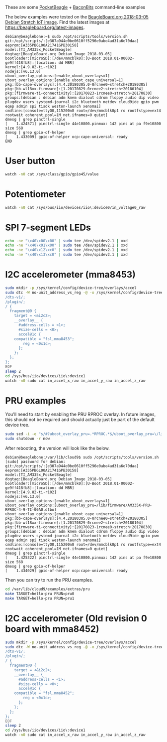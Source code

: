 These are some [PocketBeagle](https://beagleboard.org/pocket) + [BaconBits](https://github.com/e-ale/BaconBitsCapeHW) command-line examples

The below examples were tested on the [BeagleBoard.org 2018-03-05 Debian Stretch IoT image](http://debian.beagleboard.org/images/bone-debian-9.3-iot-armhf-2018-03-05-4gb.img.xz). Find the latest images at https://beagleboard.org/latest-images.

```
debian@beaglebone:~$ sudo /opt/scripts/tools/version.sh
git:/opt/scripts/:[e307a944e0be0610ff5296e0abe4ad31a6e70daa]
eeprom:[A335PBGL00A21741GPB30158]
model:[TI_AM335x_PocketBeagle]
dogtag:[BeagleBoard.org Debian Image 2018-03-05]
bootloader:[microSD]:[/dev/mmcblk0]:[U-Boot 2018.01-00002-ge9ff418fb8]:[location: dd MBR]
kernel:[4.9.82-ti-r102]
nodejs:[v6.13.0]
uboot_overlay_options:[enable_uboot_overlays=1]
uboot_overlay_options:[enable_uboot_cape_universal=1]
pkg:[bb-cape-overlays]:[4.4.20180305.0-0rcnee0~stretch+20180305]
pkg:[bb-wl18xx-firmware]:[1.20170829-0rcnee2~stretch+20180104]
pkg:[firmware-ti-connectivity]:[20170823-1rcnee0~stretch+20170830]
groups:[debian : debian adm kmem dialout cdrom floppy audio dip video plugdev users systemd-journal i2c bluetooth netdev cloud9ide gpio pwm eqep admin spi tisdk weston-launch xenomai]
cmdline:[console=ttyO0,115200n8 root=/dev/mmcblk0p1 ro rootfstype=ext4 rootwait coherent_pool=1M net.ifnames=0 quiet]
dmesg | grep pinctrl-single
[    1.424571] pinctrl-single 44e10800.pinmux: 142 pins at pa f9e10800 size 568
dmesg | grep gpio-of-helper
[    1.433009] gpio-of-helper ocp:cape-universal: ready
END
```

# User button
```sh
watch -n0 cat /sys/class/gpio/gpio45/value
```

# Potentiometer
```sh
watch -n0 cat /sys/bus/iio/devices/iio\:device0/in_voltage0_raw
```

# SPI 7-segment LEDs
```sh
echo -ne "\x40\x00\x00" | sudo tee /dev/spidev2.1 | xxd
echo -ne "\x40\x01\x00" | sudo tee /dev/spidev2.1 | xxd
echo -ne "\x40\x12\xc0" | sudo tee /dev/spidev2.1 | xxd
echo -ne "\x40\x13\xc0" | sudo tee /dev/spidev2.1 | xxd
```

# I2C accelerometer (mma8453)
```sh
sudo mkdir -p /sys/kernel/config/device-tree/overlays/accel
sudo dtc -W no-unit_address_vs_reg -@ -o /sys/kernel/config/device-tree/overlays/accel/dtbo <<EOF
/dts-v1/;
/plugin/;
/ {
  fragment@0 {
    target = <&i2c2>;
    __overlay__ {
      #address-cells = <1>;
      #size-cells = <0>;
      accel@1c {
	compatible = "fsl,mma8453";
        reg = <0x1c>;
      };
    };
  };
};
EOF
sleep 2
cd /sys/bus/iio/devices/iio\:device1
watch -n0 sudo cat in_accel_x_raw in_accel_y_raw in_accel_z_raw 
```

# PRU examples
You'll need to start by enabling the PRU RPROC overlay. In future images, this should not be required and should actually just be part of the default device tree.

```sh
sudo sed -i -e "s/#?uboot_overlay_pru=.*RPROC.*$/uboot_overlay_pru=\/lib\/firmware\/AM335X-PRU-RPROC-4-9-TI-00A0.dtbo/;" /boot/uEnv.txt
sudo shutdown -r now
```

After rebooting, the version will look like the below.

```
debian@beaglebone:/var/lib/cloud9$ sudo /opt/scripts/tools/version.sh
[sudo] password for debian:
git:/opt/scripts/:[e307a944e0be0610ff5296e0abe4ad31a6e70daa]
eeprom:[A335PBGL00A21741GPB30158]
model:[TI_AM335x_PocketBeagle]
dogtag:[BeagleBoard.org Debian Image 2018-03-05]
bootloader:[microSD]:[/dev/mmcblk0]:[U-Boot 2018.01-00002-ge9ff418fb8]:[location: dd MBR]
kernel:[4.9.82-ti-r102]
nodejs:[v6.13.0]
uboot_overlay_options:[enable_uboot_overlays=1]
uboot_overlay_options:[uboot_overlay_pru=/lib/firmware/AM335X-PRU-RPROC-4-9-TI-00A0.dtbo]
uboot_overlay_options:[enable_uboot_cape_universal=1]
pkg:[bb-cape-overlays]:[4.4.20180305.0-0rcnee0~stretch+20180305]
pkg:[bb-wl18xx-firmware]:[1.20170829-0rcnee2~stretch+20180104]
pkg:[firmware-ti-connectivity]:[20170823-1rcnee0~stretch+20170830]
groups:[debian : debian adm kmem dialout cdrom floppy audio dip video plugdev users systemd-journal i2c bluetooth netdev cloud9ide gpio pwm eqep admin spi tisdk weston-launch xenomai]
cmdline:[console=ttyO0,115200n8 root=/dev/mmcblk0p1 ro rootfstype=ext4 rootwait coherent_pool=1M net.ifnames=0 quiet]
dmesg | grep pinctrl-single
[    1.425322] pinctrl-single 44e10800.pinmux: 142 pins at pa f9e10800 size 568
dmesg | grep gpio-of-helper
[    1.434029] gpio-of-helper ocp:cape-universal: ready
```

Then you can try to run the PRU examples.

```sh
cd /var/lib/cloud9/examples/extras/pru
make TARGET=hello-pru PRUN=pru0
make TARGET=hello-pru PRUN=pru1
```

# I2C accelerometer (Old revision 0 board with mma8452)
```sh
sudo mkdir -p /sys/kernel/config/device-tree/overlays/accel
sudo dtc -W no-unit_address_vs_reg -@ -o /sys/kernel/config/device-tree/overlays/accel/dtbo <<EOF
/dts-v1/;
/plugin/;
/ {
  fragment@0 {
    target = <&i2c2>;
    __overlay__ {
      #address-cells = <1>;
      #size-cells = <0>;
      accel@1c {
	compatible = "fsl,mma8452";
        reg = <0x1c>;
      };
    };
  };
};
EOF
sleep 2
cd /sys/bus/iio/devices/iio\:device1
watch -n0 sudo cat in_accel_x_raw in_accel_y_raw in_accel_z_raw 
```

